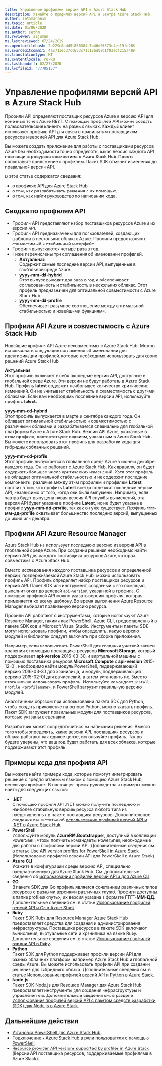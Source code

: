 ```yaml
---
title: Управление профилями версий API в Azure Stack Hub
description: Узнайте о профилях версий API в центре Azure Stack Hub.
author: sethmanheim
ms.topic: article
ms.date: 01/06/2020
ms.author: sethm
ms.reviewer: sijuman
ms.lastreviewed: 07/24/2019
ms.openlocfilehash: 2e229c8add5b850384c7b46d05373c4ee19fd266
ms.sourcegitcommit: 4ac711ec37c6653c71b126d09c1f93ec4215a489
ms.translationtype: HT
ms.contentlocale: ru-RU
ms.lasthandoff: 02/27/2020
ms.locfileid: "77705157"
---
```

# <a name="manage-api-version-profiles-in-azure-stack-hub"></a>Управление профилями версий API в Azure Stack Hub

Профили API определяют поставщик ресурсов Azure и версию API для конечных точек Azure REST. С помощью профилей API можно создать пользовательские клиенты на разных языках. Каждый клиент использует профиль API для связи с правильным поставщиком ресурсов и версией API для Azure Stack Hub.

Вы можете создать приложение для работы с поставщиками ресурсов Azure без необходимости точно определять, какая версия каждого API поставщика ресурсов совместима с Azure Stack Hub. Просто сопоставьте приложение с профилем. Пакет SDK отменит изменения до правильной версии API.

В этой статье содержатся сведения:

- о профилях API для Azure Stack Hub;
- о том, как разрабатывать решения с их помощью;
- о том, как найти руководство по написанию кода.

## <a name="summary-of-api-profiles"></a>Сводка по профилям API

- Профили API представляют набор поставщиков ресурсов Azure и их версий API.
- Профили API предназначены для пользователей, создающих шаблоны в нескольких облаках Azure. Профили предоставляют совместимый и стабильный интерфейс.
- Профили выпускаются четыре раза в год.
- Ниже перечислены три соглашения об именовании профилей.
  - **Актуальная**  
        Содержит самые последние версии API, выпущенные в глобальной среде Azure.
  - **yyyy-mm-dd-hybrid**  
    Этот выпуск выходит два раза в год и обеспечивает согласованность и стабильность в нескольких облаках. Этот профиль предназначен для оптимальной совместимости с Azure Stack Hub.
  - **yyyy-mm-dd-profile** <br>
    Обеспечивает разумное соотношение между оптимальной стабильностью и новейшими функциями.

## <a name="azure-api-profiles-and-azure-stack-hub-compatibility"></a>Профили API Azure и совместимость с Azure Stack Hub

Новейшие профили API Azure несовместимы с Azure Stack Hub. Можно использовать следующие соглашения об именовании для идентификации профилей, которые необходимо использовать для своих решений Azure Stack Hub:

**Актуальная**  
Этот профиль включает в себя последние версии API, доступные в глобальной среде Azure. Эти версии не будут работать в Azure Stack Hub. Профиль **latest** содержит наибольшее количество критических изменений. Он не учитывает стабильность и совместимость с другими облаками. Если вам необходимы последние версии API, используйте профиль **latest**.

**yyyy-mm-dd-hybrid**  
Этот профиль выпускается в марте и сентябре каждого года. Он обладает оптимальной стабильностью и совместимостью с различными облаками и разрабатывается специально для глобальной платформы Azure с Azure Stack Hub. Версии API Azure, указанные в этом профиле, соответствуют версиям, указанным в Azure Stack Hub. Вы можете использовать этот профиль для разработки кода для гибридных облачных решений.

**yyyy-mm-dd-profile**  
Этот профиль выпускается в глобальной среде Azure в июне и декабре каждого года. Он не работает с Azure Stack Hub. Как правило, он будет содержать большое число критических изменений. Хотя этот профиль не обладает оптимальной стабильностью и не содержит последние компоненты, различие между этим профилем и профилем **Latest** состоит в том, что профиль **Latest** всегда содержит последние версии API, независимо от того, когда они были выпущены. Например, если завтра будет выпущена новая версия API службы вычислений, эта версия API будет указана в профиле **Latest**, но не будет указана в профиле **yyyy-mm-dd-profile**, так как он уже существует. Профиль **гггг-мм-дд-profile** охватывает большинство последних версий, выпущенных до июня или декабря.

## <a name="azure-resource-manager-api-profiles"></a>Профили API Azure Resource Manager

Azure Stack Hub не использует последнюю версию из версий API в глобальной среде Azure. При создании решения необходимо найти версию API для каждого поставщика ресурсов Azure, которая совместима с Azure Stack Hub.

Вместо исследования каждого поставщика ресурсов и определенной версии, поддерживаемой Azure Stack Hub, можно использовать профиль API. Профиль определяет набор поставщиков ресурсов и версий API. Пакет SDK или инструмент, созданный с его помощью, выполнит откат до целевой `api-version`, указанной в профиле. С помощью профилей API можно указать версию профиля, которая применяется ко всему шаблону. Во время выполнения Azure Resource Manager выбирает правильную версию ресурса.

Профили API работают с инструментами, которые используют Azure Resource Manager, такими как PowerShell, Azure CLI, предоставленный в пакете SDK код и Microsoft Visual Studio. Инструменты и пакеты SDK могут использовать профили, чтобы определить, какую версию модулей и библиотек следует включать при сборке приложения.

Например, если использовать PowerShell для создания учетной записи хранения с помощью поставщика ресурсов **Microsoft.Storage**, который поддерживает **api-version** 2016-03-30, и виртуальной машины с помощью поставщика ресурсов **Microsoft.Compute** с **api-version** 2015-12-01, необходимо найти модуль PowerShell, поддерживающий версию 2016-03-30 для хранилища, и модуль, поддерживающий версию 2015-02-01 для вычислений, а затем установить их. Вместо этого можно использовать профиль. Используйте командлет `Install-Profile <profilename>`, и PowerShell загрузит правильную версию модулей.

Аналогичным образом при использовании пакета SDK для Python, чтобы создать приложение на основе Python, можно указать профиль. Пакет SDK загружает правильные модули для поставщиков ресурсов, которые указаны в сценарии.

Разработчик может сосредоточиться на написании решения. Вместо того чтобы определять, какие версии API, поставщики ресурсов и облака работают как единое целое, используйте профиль. Так вы будете уверены, что ваш код будет работать для всех облаков, которые поддерживают этот профиль.

## <a name="api-profile-code-samples"></a>Примеры кода для профиля API

Вы можете найти примеры кода, которые помогут интегрировать решение с предпочитаемым языком с помощью Azure Stack Hub, используя профили. В настоящее время руководства и примеры можно найти для следующих языков:

- **.NET** <br>
С помощью профиля API .NET можно получить последнюю и наиболее стабильную версию ресурса любого типа из представленных в пакете поставщика ресурсов. Дополнительные сведения см. в статье об [использовании профилей версий API и .NET в Azure Stack Hub](azure-stack-version-profiles-net.md).
- **PowerShell**  
Используйте модуль **AzureRM.Bootstrapper**, доступный в коллекции PowerShell, чтобы получить командлеты PowerShell, необходимые для работы с профилями версий API. Дополнительные сведения см. в статье [Use API version profiles for PowerShell in Azure Stack](azure-stack-version-profiles-powershell.md) (Использование профилей версии API для PowerShell в Azure Stack).
- **Azure CLI**  
Укажите в конфигурации среды версию API, специально предназначенную для Azure Stack Hub. См. дополнительные сведения об [использовании профилей версий API и для Azure CLI](azure-stack-version-profiles-azurecli2.md).
- **GO**  
В пакете SDK для Go профиль является сочетанием различных типов ресурсов с разными версиями различных служб. Профили доступны в папке profiles/<путь>, их версия указана в формате **ГГГГ-ММ-ДД**. Дополнительные сведения см. в статье [Использование профилей версий API и Go в Azure Stack](azure-stack-version-profiles-go.md).
- **Ruby**  
Пакет SDK Ruby для Resource Manager Azure Stack Hub предоставляет средства для создания и администрирования инфраструктуры. Поставщики ресурсов в пакете SDK включают вычисления, виртуальные сети и хранилища на языке Ruby. Дополнительные сведения см. в статье [Использование профилей версии API в Ruby](azure-stack-version-profiles-ruby.md).
- **Python**  
Пакет SDK для Python поддерживает профили версии API для разных облачных платформ, например Azure Stack Hub и глобальной среды Azure. Вы можете использовать профили API при создании решений для гибридного облака. Дополнительные сведения см. в статье [Использование профилей версий API и Python в Azure Stack](azure-stack-version-profiles-python.md).
- **Node.js**  
Пакет SDK Node.js для Resource Manager для Azure Stack Hub предоставляет инструменты для создания инфраструктуры и управления ею. Дополнительные сведения см. в разделе [Использование профилей версий API с пакетом средств разработки (SDK) для Node.js в Azure Stack](azure-stack-version-profile-nodejs.md).

## <a name="next-steps"></a>Дальнейшие действия

- [Установка PowerShell для Azure Stack Hub](../operator/azure-stack-powershell-install.md).
- [Подключение к Azure Stack Hub в роли пользователя с помощью PowerShell](azure-stack-powershell-configure-user.md)
- [Resource provider API versions supported by profiles in Azure Stack](azure-stack-profiles-azure-resource-manager-versions.md) (Версии API поставщика ресурсов, поддерживаемые профилями в Azure Stack).
